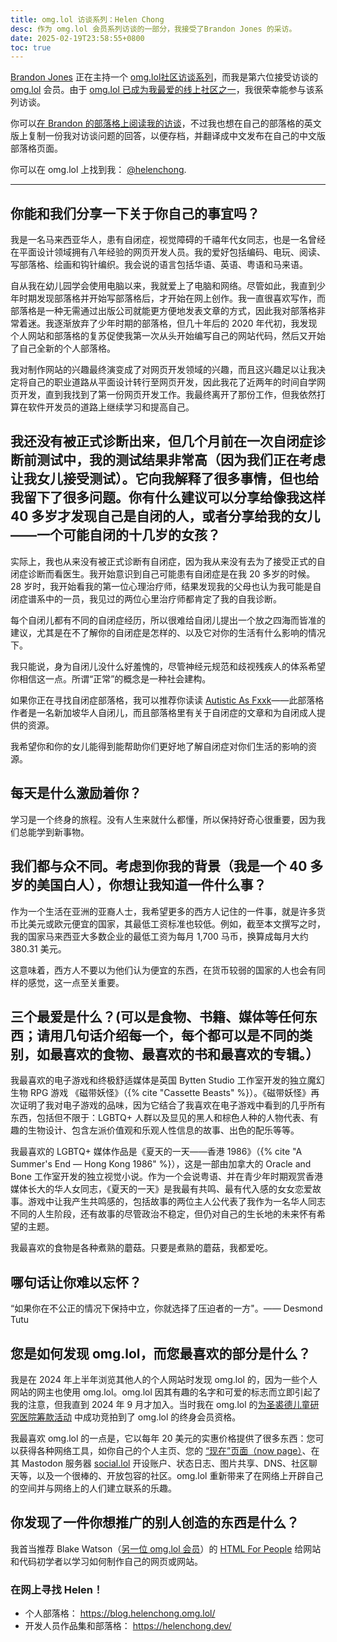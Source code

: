 ```yaml
---
title: omg.lol 访谈系列：Helen Chong
desc: 作为 omg.lol 会员系列访谈的一部分，我接受了Brandon Jones 的采访。
date: 2025-02-19T23:58:55+0800
toc: true
---
```


[Brandon Jones](https://krrd.ing/) 正在主持一个 [omg.lol社区访谈系列](https://krrd.ing/posts/on-starting-an-omglol-interview-series)，而我是第六位接受访谈的 [omg.lol](https://home.omg.lol/) 会员。由于 [omg.lol 已成为我最爱的线上社区之一](2024-10-19-omg-lol-membership-one-month-anniversary.md)，我很荣幸能参与该系列访谈。

你可以[在 Brandon 的部落格上阅读我的访谈](https://krrd.ing/posts/helenchong-omglol-interview-5/)，不过我也想在自己的部落格的英文版上复制一份我对访谈问题的回答，以便存档，并翻译成中文发布在自己的中文版部落格页面。

你可以在 omg.lol 上找到我： [@helenchong](https://helenchong.omg.lol/).

---

## 你能和我们分享一下关于你自己的事宜吗？

我是一名马来西亚华人，患有自闭症，视觉障碍的千禧年代女同志，也是一名曾经在平面设计领域拥有八年经验的网页开发人员。我的爱好包括编码、电玩、阅读、写部落格、绘画和钩针编织。我会说的语言包括华语、英语、粤语和马来语。

自从我在幼儿园学会使用电脑以来，我就爱上了电脑和网络。尽管如此，我直到少年时期发现部落格并开始写部落格后，才开始在网上创作。我一直很喜欢写作，而部落格是一种无需通过出版公司就能更方便地发表文章的方式，因此我对部落格非常着迷。我逐渐放弃了少年时期的部落格，但几十年后的 2020 年代初，我发现个人网站和部落格的复苏促使我第一次从头开始编写自己的网站代码，然后又开始了自己全新的个人部落格。

我对制作网站的兴趣最终演变成了对网页开发领域的兴趣，而且这兴趣足以让我决定将自己的职业道路从平面设计转行至网页开发，因此我花了近两年的时间自学网页开发，直到我找到了第一份网页开发工作。我最终离开了那份工作，但我依然打算在软件开发员的道路上继续学习和提高自己。

## 我还没有被正式诊断出来，但几个月前在一次自闭症诊断前测试中，我的测试结果非常高（因为我们正在考虑让我女儿接受测试）。它向我解释了很多事情，但也给我留下了很多问题。你有什么建议可以分享给像我这样 40 多岁才发现自己是自闭的人，或者分享给我的女儿——一个可能自闭的十几岁的女孩？

实际上，我也从来没有被正式诊断有自闭症，因为我从来没有去为了接受正式的自闭症诊断而看医生。我开始意识到自己可能患有自闭症是在我 20 多岁的时候。28 岁时，我开始看我的第一位心理治疗师，结果发现我的父母也认为我可能是自闭症谱系中的一员，我见过的两位心里治疗师都肯定了我的自我诊断。

每个自闭儿都有不同的自闭症经历，所以很难给自闭儿提出一个放之四海而皆准的建议，尤其是在不了解你的自闭症是怎样的、以及它对你的生活有什么影响的情况下。

我只能说，身为自闭儿没什么好羞愧的，尽管神经元规范和歧视残疾人的体系希望你相信这一点。所谓“正常”的概念是一种社会建构。

如果你正在寻找自闭症部落格，我可以推荐你读读 [Autistic As Fxxk](https://www.autisticasfxxk.com/)——此部落格作者是一名新加坡华人自闭儿，而且部落格里有关于自闭症的文章和为自闭成人提供的资源。

我希望你和你的女儿能得到能帮助你们更好地了解自闭症对你们生活的影响的资源。

## 每天是什么激励着你？

学习是一个终身的旅程。没有人生来就什么都懂，所以保持好奇心很重要，因为我们总能学到新事物。

## 我们都与众不同。考虑到你我的背景（我是一个 40 多岁的美国白人），你想让我知道一件什么事？

作为一个生活在亚洲的亚裔人士，我希望更多的西方人记住的一件事，就是许多货币比美元或欧元便宜的国家，其最低工资标准也较低。例如，截至本文撰写之时，我的国家马来西亚大多数企业的最低工资为每月 1,700 马币，换算成每月大约 380.31 美元。

这意味着，西方人不要以为他们认为便宜的东西，在货币较弱的国家的人也会有同样的感觉，这一点至关重要。

## 三个最爱是什么？(可以是食物、书籍、媒体等任何东西；请用几句话介绍每一个，每个都可以是不同的类别，如最喜欢的食物、最喜欢的书和最喜欢的专辑。）

我最喜欢的电子游戏和终极舒适媒体是英国 Bytten Studio 工作室开发的独立魔幻生物 RPG 游戏 《磁带妖怪》（{% cite "Cassette Beasts" %}）。《磁带妖怪》再次证明了我对电子游戏的品味，因为它结合了我喜欢在电子游戏中看到的几乎所有东西，包括但不限于：LGBTQ+ 人群以及显见的黑人和棕色人种的人物代表、有趣的生物设计、包含左派价值观和乐观人性信息的故事、出色的配乐等等。

我最喜欢的 LGBTQ+ 媒体作品是《夏天的一天——香港 1986》（{% cite "A Summer's End — Hong Kong 1986" %}），这是一部由加拿大的 Oracle and Bone 工作室开发的独立视觉小说。作为一个会说粤语、并在青少年时期观赏香港媒体长大的华人女同志，《夏天的一天》是我最有共鸣、最有代入感的女女恋爱故事。游戏中让我产生共鸣感的，包括故事的两位主人公代表了我作为一名华人同志不同的人生阶段，还有故事的尽管政治不稳定，但仍对自己的生长地的未来怀有希望的主题。

我最喜欢的食物是各种煮熟的蘑菇。只要是煮熟的蘑菇，我都爱吃。

## 哪句话让你难以忘怀？

“如果你在不公正的情况下保持中立，你就选择了压迫者的一方"。—— Desmond Tutu

## 您是如何发现 omg.lol，而您最喜欢的部分是什么？

我是在 2024 年上半年浏览其他人的个人网站时发现 omg.lol 的，因为一些个人网站的网主也使用 omg.lol。omg.lol 因其有趣的名字和可爱的标志而立即引起了我的注意，但我直到 2024 年 9 月才加入。当时我在 omg.lol 的[为圣裘德儿童研究医院筹款活动](https://omglol.news/2024/08/28/supporting-st-jude-with-a-month-of-awesomeness) 中成功竞拍到了 omg.lol 的终身会员资格。

我最喜欢 omg.lol 的一点是，它以每年 20 美元的实惠价格提供了很多东西：您可以获得各种网络工具，如你自己的个人主页、您的 [“现在”页面（now page）](https://nownownow.com/about)、在其 Mastodon 服务器 [social.lol](https://social.lol/) 开设账户、状态日志、图片共享、DNS、社区聊天等，以及一个很棒的、开放包容的社区。omg.lol 重新带来了在网络上开辟自己的空间并与网络上的人们建立联系的乐趣。

## 你发现了一件你想推广的别人创造的东西是什么？

我首当推荐 Blake Watson（[另一位 omg.lol 会员](https://bw.omg.lol/)）的 [HTML For People](https://bw.omg.lol/) 给网站和代码初学者以学习如何制作自己的网页或网站。

### 在网上寻找 Helen！

- 个人部落格： https://blog.helenchong.omg.lol/
- 开发人员作品集和部落格： https://helenchong.dev/